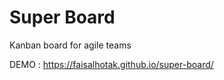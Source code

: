 # Super Board
Kanban board for agile teams

DEMO : <a href="https://faisalhotak.github.io/super-board/" target="_blank">https://faisalhotak.github.io/super-board/</a>
